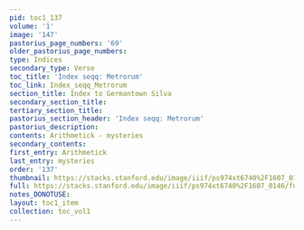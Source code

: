 ```yaml
---
pid: toc1_137
volume: '1'
image: '147'
pastorius_page_numbers: '69'
older_pastorius_page_numbers: 
type: Indices
secondary_type: Verse
toc_title: 'Index seqq: Metrorum'
toc_link: Index_seqq_Metrorum
section_title: Index to Germantown Silva
secondary_section_title: 
tertiary_section_title: 
pastorius_section_header: 'Index seqq: Metrorum'
pastorius_description: 
contents: Arithmetick - mysteries
secondary_contents: 
first_entry: Arithmetick
last_entry: mysteries
order: '137'
thumbnail: https://stacks.stanford.edu/image/iiif/ps974xt6740%2F1607_0146/full/100,/0/default.jpg
full: https://stacks.stanford.edu/image/iiif/ps974xt6740%2F1607_0146/full/full/0/default.jpg
notes_DONOTUSE: 
layout: toc1_item
collection: toc_vol1
---
```

